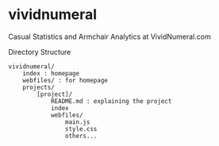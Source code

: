 vividnumeral
============

Casual Statistics and Armchair Analytics at VividNumeral.com

Directory Structure

	vividnumeral/
		index : homepage
		webfiles/ : for homepage
		projects/
			[project]/
				README.md : explaining the project
				index
				webfiles/
					main.js
					style.css
					others...
